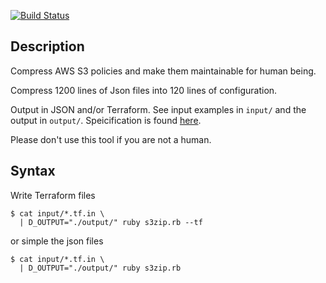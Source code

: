 [![Build Status](https://travis-ci.org/icy/s3zip.svg?branch=master)](https://travis-ci.org/icy/s3zip)

## Description

Compress AWS S3 policies and make them maintainable for human being.

Compress 1200 lines of Json files into 120 lines of configuration.

Output in JSON and/or Terraform.
See input examples in `input/` and the output in `output/`.
Speicification is found [here](SPECIFICATION.md).

Please don't use this tool if you are not a human.

## Syntax

Write Terraform files

```
$ cat input/*.tf.in \
  | D_OUTPUT="./output/" ruby s3zip.rb --tf
```

or simple the json files

```
$ cat input/*.tf.in \
  | D_OUTPUT="./output/" ruby s3zip.rb
```
